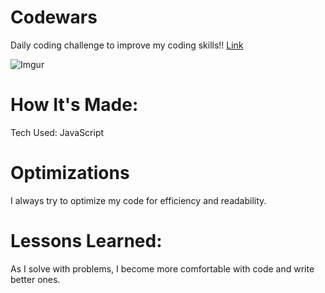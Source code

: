 # Codewars
Daily coding challenge to improve my coding skills!! [Link](https://www.codewars.com/users/sloth30799)

![Imgur](https://i.imgur.com/B9m2GyQ.jpg)

# How It's Made:
Tech Used: JavaScript

# Optimizations
I always try to optimize my code for efficiency and readability.

# Lessons Learned:
As I solve with problems, I become more comfortable with code and write better ones.
